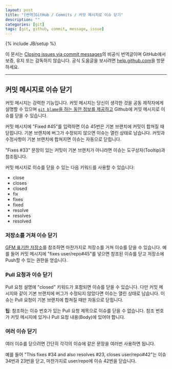 ```yaml
---
layout: post
title: "[번역]GitHub / Commits / 커밋 메시지로 이슈 닫기"
description: ""
categories: [git]
tags: [git, github, commit, message, issue]
---
```

{% include JB/setup %}

이 문서는 [Closing issues via commit messages](https://help.github.com/articles/closing-issues-via-commit-messages)의 비공식 번역글이며 GitHub에서 보증, 유지 또는 감독하지 않습니다. 공식 도움글을 보시려면 [help.github.com](https://help.github.com)을 방문하세요.

---

## 커밋 메시지로 이슈 닫기

커밋 메시지는 강력한 기능입니다. 커밋 메시지는 당신이 생각한 것을 공동 제작자에게 설명할 수 있으며 [`git blame`을 하는 동안 정보를 제공하고](https://help.github.com/articles/using-git-blame-to-trace-changes-in-a-file) Github에 커밋 메시지로 이슈를 닫을 수 있습니다.

커밋 메시지에 "Fixed #45"를 입력하면 이슈 45번은 기본 브랜치에 커밋이 합쳐질 때 닫힙니다. 기본 브랜치에 버그가 수정되지 않으면 이슈는 열린 상태로 남습니다. 커밋과 수정사항이 기본 브랜치에 합쳐지면 이슈는 자동으로 닫힙니다.

"Fixes #33" 문장이 있는 커밋이 기본 브랜치가 아니라면 이슈는 도구상자(Tooltip)과 참조됩니다.

커밋 메시지로 이슈를 닫을 수 있는 다음 키워드를 사용할 수 있습니다:

- close
- closes
- closed
- fix
- fixes
- fixed
- resolve
- resolves
- resolved

### 저장소를 거쳐 이슈 닫기

[GFM 표기한 저장소](https://help.github.com/articles/github-flavored-markdown#references)를 참조하면 마찬가지로 저장소를 거쳐 이슈를 닫을 수 있습니다. 예를 들어 커밋 메시지에 "fixes user/repo#45"를 넣으면 참조된 이슈를 닫고 저장소에 Push할 수 있는 권한을 얻습니다.

### Pull 요청과 이슈 닫기

Pull 요청 설명에 "closed" 키워드가 포함되면 이슈를 닫을 수 있습니다. 다만 커밋 메시지와 같이 기본 브랜치에 버그가 수정되지 않았다면 이슈는 열린 상태로 남습니다. 이슈는 Pull 요청이 기본 브랜치에 합쳐질 때만 자동으로 닫힙니다.

<div class="alert-info"><strong>팁</strong>: 참조하는 이슈 번호가 있는 Pull 요청 제목으로 이슈를 닫을 수 없습니다. 참조 번호가 커밋 메시지에 있거나 Pull 요청 내용(Body)에 있어야 합니다.</div>

### 여러 이슈 닫기

여러 이슈를 닫으려면 간단히 각각의 이슈에 같은 문장을 여러번 사용하면 됩니다.

예를 들어 "This fixes #34 and also resolves #23, closes user/repo#42"는 이슈 34번과 23번을 닫고, 마찬가지로 user/repo에 이슈 42번을 닫습니다.